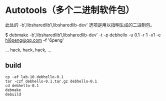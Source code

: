 # Autotools（多个二进制软件包）

此处的 -b',libsharedlib1,libsharedlib-dev' 选项是用以指明生成的二进制包。

$ debmake -b',libsharedlib1,libsharedlib-dev' -t -p debhello -u 0.1 -r 1 -x1 -e hi6peng@qq.com -f '6peng'

... hack, hack, hack, ...

## build

~~~
cp -af lab-10 debhello-0.1
tar -czf debhello-0.1.tar.gz debhello-0.1
cd debhello-0.1
debmake
debuild
~~~
